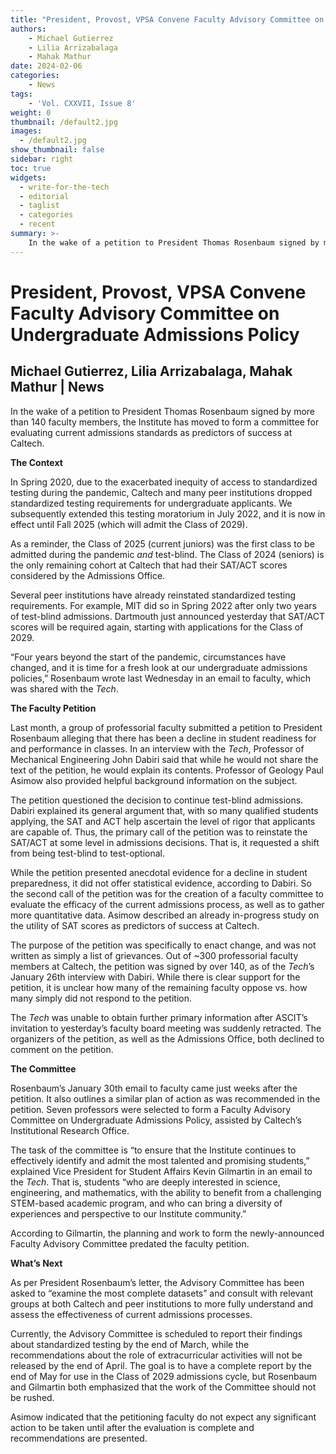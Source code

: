 ```yaml
---
title: "President, Provost, VPSA Convene Faculty Advisory Committee on Undergraduate Admissions Policy"
authors: 
    - Michael Gutierrez 
    - Lilia Arrizabalaga
    - Mahak Mathur
date: 2024-02-06
categories:
    - News
tags:
    - 'Vol. CXXVII, Issue 8'
weight: 0
thumbnail: /default2.jpg
images:
  - /default2.jpg
show_thumbnail: false
sidebar: right
toc: true
widgets:
  - write-for-the-tech
  - editorial
  - taglist
  - categories
  - recent
summary: >-
    In the wake of a petition to President Thomas Rosenbaum signed by more than 140 faculty members, the Institute has moved to form a committee for evaluating current admissions standards as predictors of success at Caltech.
---
```


# President, Provost, VPSA Convene Faculty Advisory Committee on Undergraduate Admissions Policy


## Michael Gutierrez, Lilia Arrizabalaga, Mahak Mathur | News

In the wake of a petition to President Thomas Rosenbaum signed by more than 140 faculty members, the Institute has moved to form a committee for evaluating current admissions standards as predictors of success at Caltech.

**The Context**

In Spring 2020, due to the exacerbated inequity of access to standardized testing during the pandemic, Caltech and many peer institutions dropped standardized testing requirements for undergraduate applicants. We subsequently extended this testing moratorium in July 2022, and it is now in effect until Fall 2025 (which will admit the Class of 2029).

As a reminder, the Class of 2025 (current juniors) was the first class to be admitted during the pandemic _and_ test-blind. The Class of 2024 (seniors) is the only remaining cohort at Caltech that had their SAT/ACT scores considered by the Admissions Office.

Several peer institutions have already reinstated standardized testing requirements. For example, MIT did so in Spring 2022 after only two years of test-blind admissions. Dartmouth just announced yesterday that SAT/ACT scores will be required again, starting with applications for the Class of 2029.

“Four years beyond the start of the pandemic, circumstances have changed, and it is time for a fresh look at our undergraduate admissions policies,” Rosenbaum wrote last Wednesday in an email to faculty, which was shared with the _Tech_.

**The Faculty Petition**

Last month, a group of professorial faculty submitted a petition to President Rosenbaum alleging that there has been a decline in student readiness for and performance in classes. In an interview with the _Tech_, Professor of Mechanical Engineering John Dabiri said that while he would not share the text of the petition, he would explain its contents. Professor of Geology Paul Asimow also provided helpful background information on the subject.

The petition questioned the decision to continue test-blind admissions. Dabiri explained its general argument that, with so many qualified students applying, the SAT and ACT help ascertain the level of rigor that applicants are capable of. Thus, the primary call of the petition was to reinstate the SAT/ACT at some level in admissions decisions. That is, it requested a shift from being test-blind to test-optional.

While the petition presented anecdotal evidence for a decline in student preparedness, it did not offer statistical evidence, according to Dabiri. So the second call of the petition was for the creation of a faculty committee to evaluate the efficacy of the current admissions process, as well as to gather more quantitative data. Asimow described an already in-progress study on the utility of SAT scores as predictors of success at Caltech.

The purpose of the petition was specifically to enact change, and was not written as simply a list of grievances. Out of ~300 professorial faculty members at Caltech, the petition was signed by over 140, as of the _Tech_’s January 26th interview with Dabiri. While there is clear support for the petition, it is unclear how many of the remaining faculty oppose vs. how many simply did not respond to the petition.

The _Tech_ was unable to obtain further primary information after ASCIT’s invitation to yesterday’s faculty board meeting was suddenly retracted. The organizers of the petition, as well as the Admissions Office, both declined to comment on the petition.

**The Committee**

Rosenbaum’s January 30th email to faculty came just weeks after the petition. It also outlines a similar plan of action as was recommended in the petition. Seven professors were selected to form a Faculty Advisory Committee on Undergraduate Admissions Policy, assisted by Caltech’s Institutional Research Office.

The task of the committee is “to ensure that the Institute continues to effectively identify and admit the most talented and promising students,” explained Vice President for Student Affairs Kevin Gilmartin in an email to the _Tech_. That is, students “who are deeply interested in science, engineering, and mathematics, with the ability to benefit from a challenging STEM-based academic program, and who can bring a diversity of experiences and perspective to our Institute community.”

According to Gilmartin, the planning and work to form the newly-announced Faculty Advisory Committee predated the faculty petition.

**What’s Next**

As per President Rosenbaum’s letter, the Advisory Committee has been asked to “examine the most complete datasets” and consult with relevant groups at both Caltech and peer institutions to more fully understand and assess the effectiveness of current admissions processes. 

Currently, the Advisory Committee is scheduled to report their findings about standardized testing by the end of March, while the recommendations about the role of extracurricular activities will not be released by the end of April. The goal is to have a complete report by the end of May for use in the Class of 2029 admissions cycle, but Rosenbaum and Gilmartin both emphasized that the work of the Committee should not be rushed.

Asimow indicated that the petitioning faculty do not expect any significant action to be taken until after the evaluation is complete and recommendations are presented.

